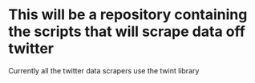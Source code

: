 # This will be a repository containing the scripts that will scrape data off twitter
Currently all the twitter data scrapers use the twint library